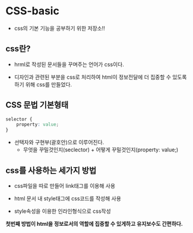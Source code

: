 # CSS-basic

- css의 기본 기능을 공부하기 위한 저장소!!


## css란?

- hrml로 작성된 문서들을 꾸며주는 언어가 css이다.

- 디자인과 관련된 부분을 css로 처리하여 html이 정보전달에 더 집중할 수 있도록 하기 위해 css를 만들었다.

## CSS 문법 기본형태

```css
selector {
    property: value;
}
```
- 선택자와 구현부(괄호안)으로 이루어진다.
  - 무엇을 꾸밀것인지(seclector) + 어떻게 꾸밀것인지(property: value;)

## css를 사용하는 세가지 방법

- css파일을 따로 만들어 link태그를 이용해 사용

- html 문서 내 style태그에 css코드를 작성해 사용

- style속성을 이용한 인라인형식으로 css작성

**첫번째 방법이 html을 정보로서의 역할에 집중할 수 있게하고 유지보수도 간편하다.**
  